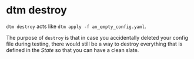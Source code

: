 #  dtm destroy

`dtm destroy` acts like `dtm apply -f an_empty_config.yaml`.

The purpose of `destroy` is that in case you accidentally deleted your config file during testing, there would still be a way to destroy everything that is defined in the _State_ so that you can have a clean slate.
